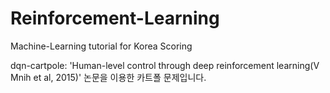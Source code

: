 # Reinforcement-Learning
Machine-Learning tutorial for Korea Scoring

dqn-cartpole: 'Human-level control through deep reinforcement learning(V Mnih et al, 2015)' 논문을 이용한 카트폴 문제입니다.
